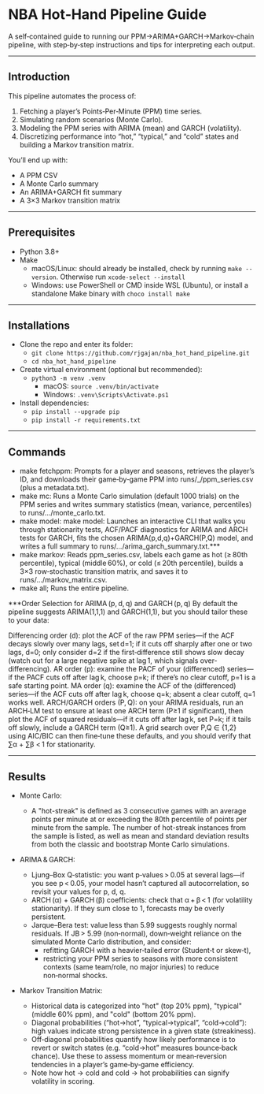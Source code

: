 # NBA Hot‑Hand Pipeline Guide

A self‑contained guide to running our PPM→ARIMA+GARCH→Markov‑chain pipeline, with step‑by‑step instructions and tips for interpreting each output.

---

## Introduction

This pipeline automates the process of:
1. Fetching a player’s Points‑Per‑Minute (PPM) time series.
2. Simulating random scenarios (Monte Carlo).
3. Modeling the PPM series with ARIMA (mean) and GARCH (volatility).
4. Discretizing performance into “hot,” “typical,” and “cold” states and building a Markov transition matrix.

You’ll end up with:
- A PPM CSV
- A Monte Carlo summary  
- An ARIMA+GARCH fit summary
- A 3×3 Markov transition matrix

---

## Prerequisites

- Python 3.8+  
- Make
    - macOS/Linux: should already be installed, check by running `make --version`. Otherwise run `xcode-select --install`
    - Windows: use PowerShell or CMD inside WSL (Ubuntu), or install a standalone Make binary with `choco install make`

---

## Installations

- Clone the repo and enter its folder:
    - `git clone https://github.com/rjgajan/nba_hot_hand_pipeline.git`
    - `cd nba_hot_hand_pipeline`
- Create virtual environment (optional but recommended):
    - `python3 -m venv .venv`
        - macOS: `source .venv/bin/activate`
        - Windows: `.venv\Scripts\Activate.ps1`
- Install dependencies:
    - `pip install --upgrade pip`
    - `pip install -r requirements.txt`

---

## Commands

- make fetchppm: Prompts for a player and seasons, retrieves the player’s ID, and downloads their game‐by‐game PPM into runs/<Player>_<Seasons>/ppm_series.csv (plus a metadata.txt).
- make mc: Runs a Monte Carlo simulation (default 1000 trials) on the PPM series and writes summary statistics (mean, variance, percentiles) to runs/.../monte_carlo.txt.
- make model: make model: Launches an interactive CLI that walks you through stationarity tests, ACF/PACF diagnostics for ARIMA and ARCH tests for GARCH, fits the chosen ARIMA(p,d,q)+GARCH(P,Q) model, and writes a full summary to runs/.../arima_garch_summary.txt.***
- make markov: Reads ppm_series.csv, labels each game as hot (≥ 80th percentile), typical (middle 60%), or cold (≤ 20th percentile), builds a 3×3 row‑stochastic transition matrix, and saves it to runs/.../markov_matrix.csv.
- make all; Runs the entire pipeline.

***Order Selection for ARIMA (p, d, q) and GARCH (p, q)
By default the pipeline suggests ARIMA(1,1,1) and GARCH(1,1), but you should tailor these to your data:

Differencing order (d): plot the ACF of the raw PPM series—if the ACF decays slowly over many lags, set d=1; if it cuts off sharply after one or two lags, d=0; only consider d=2 if the first‐difference still shows slow decay (watch out for a large negative spike at lag 1, which signals over‐differencing).
AR order (p): examine the PACF of your (differenced) series—if the PACF cuts off after lag k, choose p=k; if there’s no clear cutoff, p=1 is a safe starting point.
MA order (q): examine the ACF of the (differenced) series—if the ACF cuts off after lag k, choose q=k; absent a clear cutoff, q=1 works well.
ARCH/GARCH orders (P, Q): on your ARIMA residuals, run an ARCH‑LM test to ensure at least one ARCH term (P≥1 if significant), then plot the ACF of squared residuals—if it cuts off after lag k, set P=k; if it tails off slowly, include a GARCH term (Q≥1). A grid search over P,Q ∈ {1,2} using AIC/BIC can then fine‐tune these defaults, and you should verify that ∑α + ∑β < 1 for stationarity.

---

## Results

- Monte Carlo:
    - A "hot-streak" is defined as 3 consecutive games with an average points per minute at or exceeding the 80th percentile of points per minute from the sample. The number of hot-streak instances from the sample is listed, as well as mean and standard deviation results from both the classic and bootstrap Monte Carlo simulations.

- ARIMA & GARCH:
    - Ljung–Box Q‑statistic: you want p‑values > 0.05 at several lags—if you see p < 0.05, your model hasn’t captured all autocorrelation, so revisit your values for p, d, q.
    - ARCH (α) + GARCH (β) coefficients: check that α + β < 1 (for volatility stationarity). If they sum close to 1, forecasts may be overly persistent.
    - Jarque–Bera test: value less than 5.99 suggests roughly normal residuals. If JB > 5.99 (non‑normal), down‑weight reliance on the simulated Monte Carlo distribution, and consider:
        - refitting GARCH with a heavier‑tailed error (Student‑t or skew‑t),
        - restricting your PPM series to seasons with more consistent contexts (same team/role, no major injuries) to reduce non‑normal shocks.

- Markov Transition Matrix:
    - Historical data is categorized into "hot" (top 20% ppm), "typical" (middle 60% ppm), and "cold" (bottom 20% ppm).
    - Diagonal probabilities (“hot→hot”, “typical→typical”, “cold→cold”): high values indicate strong persistence in a given state (streakiness).
    - Off‑diagonal probabilities quantify how likely performance is to revert or switch states (e.g. “cold→hot” measures bounce‑back chance). Use these to assess momentum or mean‑reversion tendencies in a player’s game‑by‑game efficiency.
    - Note how hot -> cold and cold -> hot probabilities can signify volatility in scoring.
